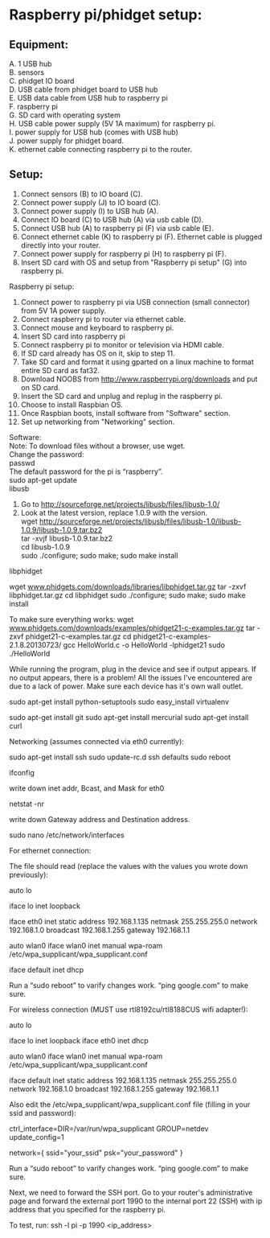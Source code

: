 # Raspberry pi/phidget setup:

## Equipment:
A. 1 USB hub  
B. sensors  
C. phidget IO board  
D. USB cable from phidget board to USB hub  
E. USB data cable from USB hub to raspberry pi  
F. raspberry pi  
G. SD card with operating system  
H. USB cable power supply (5V 1A maximum) for raspberry pi.  
I. power supply for USB hub (comes with USB hub)  
J. power supply for phidget board.  
K. ethernet cable connecting raspberry pi to the router.  

## Setup:
1. Connect sensors (B) to IO board (C).  
2. Connect power supply (J) to IO board (C).  
3. Connect power supply (I) to USB hub (A).  
4. Connect IO board (C) to USB hub (A) via usb cable (D).  
5. Connect USB hub (A) to raspberry pi (F) via usb cable (E).  
6. Connect ethernet cable (K) to raspberry pi (F). Ethernet cable is plugged directly into your router.
7. Connect power supply for raspberry pi (H) to raspberry pi (F).  
8. Insert SD card with OS and setup from "Raspberry pi setup" (G) into raspberry pi.  

Raspberry pi setup:  
1. Connect power to raspberry pi via USB connection (small connector) from 5V 1A power supply.   
2. Connect raspberry pi to router via ethernet cable.  
3. Connect mouse and keyboard to raspberry pi.  
4. Insert SD card into raspberry pi  
5. Connect raspberry pi to monitor or television via HDMI cable.  
6. If SD card already has OS on it, skip to step 11.  
7. Take SD card and format it using gparted on a linux machine to format entire SD card as fat32.  
8. Download NOOBS from http://www.raspberrypi.org/downloads and put on SD card.  
9. Insert the SD card and unplug and replug in the raspberry pi.  
10. Choose to install Raspbian OS.   
11. Once Raspbian boots, install software from "Software" section.  
12. Set up networking from "Networking" section.  

Software:  
Note: To download files without a browser, use wget.  
Change the password:  
passwd  
The default password for the pi is “raspberry”.  
sudo apt-get update  
libusb  
1. Go to http://sourceforge.net/projects/libusb/files/libusb-1.0/  
2. Look at the latest version, replace 1.0.9 with the version.  
wget http://sourceforge.net/projects/libusb/files/libusb-1.0/libusb-1.0.9/libusb-1.0.9.tar.bz2  
tar -xvjf libusb-1.0.9.tar.bz2  
cd libusb-1.0.9  
sudo ./configure; sudo make; sudo make install  

libphidget

wget www.phidgets.com/downloads/libraries/libphidget.tar.gz
tar -zxvf libphidget.tar.gz
cd libphidget
sudo ./configure; sudo make; sudo make install

To make sure everything works:
wget www.phidgets.com/downloads/examples/phidget21-c-examples.tar.gz
tar -zxvf phidget21-c-examples.tar.gz 
cd phidget21-c-examples-2.1.8.20130723/
gcc HelloWorld.c -o HelloWorld -lphidget21
sudo ./HelloWorld

While running the program, plug in the device and see if output appears. If no output appears, there is a problem! All the issues I've encountered are due to a lack of power. Make sure each device has it's own wall outlet.

sudo apt-get install python-setuptools
sudo easy_install virtualenv

sudo apt-get install git
sudo apt-get install mercurial
sudo apt-get install curl

Networking (assumes connected via eth0 currently):

sudo apt-get install ssh
sudo update-rc.d ssh defaults
sudo reboot

ifconfig

write down inet addr, Bcast, and Mask for eth0

netstat -nr

write down Gateway address and Destination address.

sudo nano /etc/network/interfaces

For ethernet connection:

The file should read (replace the values with the values you wrote down previously):



auto lo

iface lo inet loopback

iface eth0 inet static
address 192.168.1.135
netmask 255.255.255.0
network 192.168.1.0
broadcast 192.168.1.255
gateway 192.168.1.1

auto wlan0
iface wlan0 inet manual
wpa-roam /etc/wpa_supplicant/wpa_supplicant.conf

iface default inet dhcp

Run a “sudo reboot” to varify changes work. “ping google.com” to make sure.

For wireless connection (MUST use rtl8192cu/rtl8188CUS wifi adapter!):

auto lo

iface lo inet loopback
iface eth0 inet dhcp

auto wlan0
iface wlan0 inet manual
wpa-roam /etc/wpa_supplicant/wpa_supplicant.conf

iface default inet static
address 192.168.1.135
netmask 255.255.255.0
network 192.168.1.0
broadcast 192.168.1.255
gateway 192.168.1.1

Also edit the /etc/wpa_supplicant/wpa_supplicant.conf file (filling in your ssid and password):

ctrl_interface=DIR=/var/run/wpa_supplicant GROUP=netdev
update_config=1

network={
        ssid="your_ssid"
        psk="your_password"
}

Run a “sudo reboot” to varify changes work. “ping google.com” to make sure.

Next, we need to forward the SSH port. Go to your router's administrative page and forward the external port 1990 to the internal port 22 (SSH) with ip address that you specified for the raspberry pi.

To test, run:
ssh -l pi -p 1990 <ip_address>

